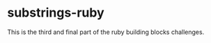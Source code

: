 substrings-ruby
===============

This is the third and final part of the ruby building blocks challenges.
